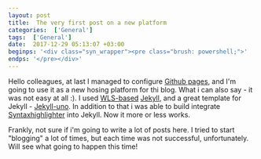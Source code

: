 ```yaml
---
layout: post
title:  The very first post on a new platform
categories:  ['General']
tags:  ['General']
date:  2017-12-29 05:13:07 +03:00
beginps: '<div class="syn_wrapper"><pre class="brush: powershell;">'
endps: '</pre></div>'
---
```


Hello colleagues, at last I managed to configure [Github pages](https://pages.github.com), and I'm going to use it as a new hosing platform for thi blog. What i can also say - it was not easy at all :). I used [WLS-based](https://docs.microsoft.com/en-us/windows/wsl/install-win10) [Jekyll](https://jekyllrb.com), and a great template for Jekyll - [Jekyll-uno](https://github.com/joshgerdes/jekyll-uno). In addition to that i was able to build integrate [Syntaxhighlighter](https://github.com/syntaxhighlighter/syntaxhighlighter) into Jekyll. Now it more or less works.

Frankly, not sure if i'm going to write a lot of posts here. I tried to start "blogging" a lot of times, but each time was not successful, unfortunately. Will see what going to happen this time!